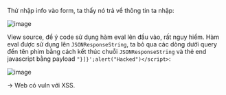 Thử nhập info vào form, ta thấy nó trả về thông tin ta nhập:

![image](https://github.com/NVex0/Cong_nghe_web_an_toan/assets/113530029/40c9f97a-ca02-486e-89db-fe97075fcb13)

View source, để ý code sử dụng hàm eval lên đầu vào, rất nguy hiểm. Hàm eval được sử dụng lên `JSONResponseString`, ta bỏ qua các dòng dưới query đến tên phim bằng cách kết thúc chuỗi `JSONResponseString` và thẻ end javascript bằng payload `"}]}';alert("Hacked")</script>`:

![image](https://github.com/NVex0/Cong_nghe_web_an_toan/assets/113530029/79b542de-e836-4bdb-a20c-ce8737cafc67)

-> Web có vuln với XSS.
